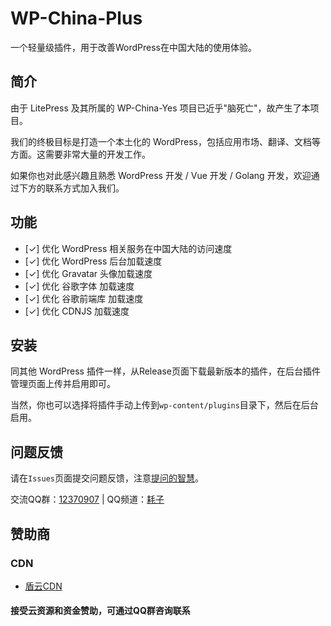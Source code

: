 # WP-China-Plus

一个轻量级插件，用于改善WordPress在中国大陆的使用体验。

## 简介

由于 LitePress 及其所属的 WP-China-Yes 项目已近乎"脑死亡"，故产生了本项目。

我们的终极目标是打造一个本土化的 WordPress，包括应用市场、翻译、文档等方面。这需要非常大量的开发工作。

如果你也对此感兴趣且熟悉 WordPress 开发 / Vue 开发 / Golang 开发，欢迎通过下方的联系方式加入我们。

## 功能

- [✓] 优化 WordPress 相关服务在中国大陆的访问速度
- [✓] 优化 WordPress 后台加载速度
- [✓] 优化 Gravatar 头像加载速度
- [✓] 优化 谷歌字体 加载速度
- [✓] 优化 谷歌前端库 加载速度
- [✓] 优化 CDNJS 加载速度

## 安装

同其他 WordPress 插件一样，从Release页面下载最新版本的插件，在后台插件管理页面上传并启用即可。

当然，你也可以选择将插件手动上传到`wp-content/plugins`目录下，然后在后台启用。

## 问题反馈

请在`Issues`页面提交问题反馈，注意[提问的智慧](https://github.com/ryanhanwu/How-To-Ask-Questions-The-Smart-Way/blob/main/README-zh_CN.md)。

交流QQ群：[12370907](https://jq.qq.com/?_wv=1027&k=I1oJKSTH) | QQ频道：[耗子](https://pd.qq.com/s/fyol46wfy)

## 赞助商

### CDN

- [盾云CDN](http://cdn.ddunyun.com/)

#### 接受云资源和资金赞助，可通过QQ群咨询联系
